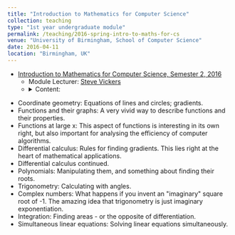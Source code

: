 ```yaml
---	
title: "Introduction to Mathematics for Computer Science"		
collection: teaching		
type: "1st year undergraduate module"		
permalink: /teaching/2016-spring-intro-to-maths-for-cs
venue: "University of Birmingham, School of Computer Science"		
date: 2016-04-11		
location: "Birmingham, UK"		
---	
```

 			
* [Introduction to Mathematics for Computer Science, Semester 2, 2016](https://canvas.bham.ac.uk/courses/15666/pages/intro-maths-cs-2-contents) 		
   * Module Lecturer: [Steve Vickers](http://www.cs.bham.ac.uk/~sjv/) 		
   * <details> 
      <summary>Content: </summary>
      <p>
<ul> 
  <li> Coordinate geometry: Equations of lines and circles; gradients.
  </li>
  <li> Functions and their graphs: A very vivid way to describe functions and their properties. 
  </li>    
  <li> Functions at large x: This aspect of functions is interesting in its own right, but also important for analysing the efficiency of computer algorithms.
  </li> 
  <li> Differential calculus: Rules for finding gradients. This lies right at the heart of mathematical applications.
  </li> 
  <li> Differential calculus continued.
  </li> 
  <li> Polynomials: Manipulating them, and something about finding their roots.
  </li> 
  <li> Trigonometry: Calculating with angles.
  </li> 
  <li> Complex numbers: What happens if you invent an "imaginary" square root  of -1. The amazing idea that trigonometry is just imaginary exponentiation.
  </li>
  <li> Integration: Finding areas - or the opposite of differentiation.
  </li>
  <li> Simultaneous linear equations: Solving linear equations simultaneously.
  </li> 
</ul>  
   </p> 
    </details>   


     
